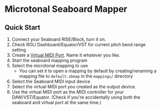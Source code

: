 # Microtonal Seaboard Mapper

## Quick Start

1. Connect your Seaboard RISE/Block, turn it on.
2. Check ROLI Dashboard/Equator/VST for current pitch bend range setting
3. Create a [Virtual MIDI Port](https://dialogaudio.com/modulationprocessor/guides/virtual_midi/virtual_midi_setup.php).
   Name it whatever you like.
4. Start the seaboard mapping program
5. Select the microtonal mapping to use
   - You can set it to open a mapping by default by creating/renaming 
     a mapping file to `default.sbmap` in the `mappings/` directory
6. Select the Seaboard MIDI input device
7. Select the virtual MIDI port you created as the output device.
8. Use the virtual MIDI port as the MIDI controller for your DAW/VST/Equator.
   (Check if you're accidentally using both the seaboard and virtual port at
   the same time.)